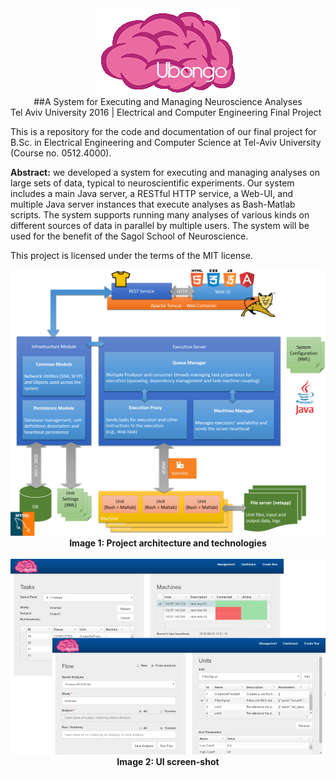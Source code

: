 <div align="center">
<img src="./web-service/src/main/webapp/images/Ubongo.gif"/>
<br>
##A System for Executing and Managing Neuroscience Analyses
</div>
Tel Aviv University 2016 | Electrical and Computer Engineering Final Project

This is a repository for the code and documentation of our final project for B.Sc. in Electrical Engineering and Computer Science at Tel-Aviv University (Course no. 0512.4000). 

<b>Abstract:</b> we developed a system for executing and managing analyses on large sets of data, typical to neuroscientific experiments. Our system includes a main Java server, a RESTful HTTP service, a Web-UI, and multiple Java server instances that execute analyses as Bash-Matlab scripts. The system supports running many analyses of various kinds on different sources of data in parallel by multiple users. The system will be used for the benefit of the Sagol School of Neuroscience.

This project is licensed under the terms of the MIT license.
<br>
<div align="center">
<img src="./docs/architecture.png" />
<br><b>Image 1: Project architecture and technologies</b>
</div>
<br/>
<div align="center">
<img src="./docs/screenshots.png" />
<br/><b>Image 2: UI screen-shot</b>
</div>